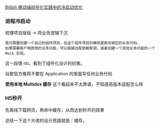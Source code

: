[Bilibili 移动端组件化实践中的冷启动优化](https://blog.csdn.net/RA681t58CJxsgCkJ31/article/details/78423037)

### 进程冷启动
梳理项目层级 -> 将业务逻辑下沉

```
我只需要创建一个自己的组件项目，在这个组件项目的模块里面写相应的业务代码。
如果需要客户端其他的业务功能，可以直接远程依赖联调，或者创建一个其他业务功能的一个 Mock 实现。
```
这一段很 nb，看到了组件化设计的初衷。

谷歌官方推荐不要在 Application 的里面写任何业务代码

**使用本地 Multidex 缓存**
这个看起来不太靠谱，不知道高版本适配怎么样

### H5秒开
先离线下载网页，再命中缓存，从而达到秒开的效果


总结一下这个大佬的设计思路就是：缓存。
